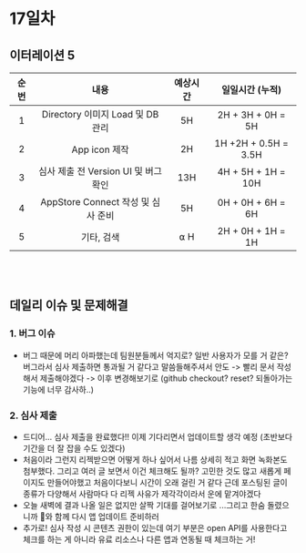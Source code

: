 # 17일차
## 이터레이션 5
|순번|내용|예상시간|일일시간 (누적)
|:---:|:-----:|:-------:|:-------:
|1|Directory 이미지 Load 및 DB 관리| 5H | 2H + 3H + 0H = 5H
|2|App icon 제작| 2H | 1H +2H + 0.5H = 3.5H
|3|심사 제출 전 Version UI 및 버그 확인| 13H | 4H + 5H + 1H = 10H
|4|AppStore Connect 작성 및 심사 준비| 5H | 0H + 0H + 6H = 6H
|5|기타, 검색| ⍺ H | 2H + 0H + 1H = 1H


</br></br>
## 데일리 이슈 및 문제해결
### 1. 버그 이슈  
  - 버그 때문에 머리 아파했는데 팀원분들께서 억지로? 일반 사용자가 모를 거 같은? 버그라서 심사 제출하면 통과될 거 같다고 말씀들해주셔서 안도 -> 빨리 문서 작성해서 제출해야겠다 -> 이후 변경해보기로 (github checkout? reset? 되돌아가는 기능에 너무 감사하..)
### 2. 심사 제출
  - 드디어... 심사 제출을 완료했다!! 이제 기다리면서 업데이트할 생각 예정 (초반보다 기간을 더 잘 잡을 수도 있겠다)
  - 처음이라 그런지 리젝받으면 어떻게 하나 싶어서 나름 상세히 적고 화면 녹화본도 첨부했다. 그리고 여러 글 보면서 이건 체크해도 될까? 고민한 것도 많고 새롭게 페이지도 만들어야했고 처음이다보니 시간이 오래 걸린 거 같다 근데 포스팅된 글이 종류가 다양해서 사람마다 다 리젝 사유가 제각각이라서 운에 맡겨야겠다
  - 오늘 새벽에 결과 나올 일은 없지만 살짝 기대를 걸어보기로 ...그리고 한숨 돌렸으니까 🍺와 함께 다시 앱 업데이트 준비하러 
  - 추가로! 심사 작성 시 콘텐츠 권한이 있는데 여기 부분은 open API를 사용한다고 체크를 하는 게 아니라 유료 리소스나 다른 앱과 연동될 때 체크하는 거!
